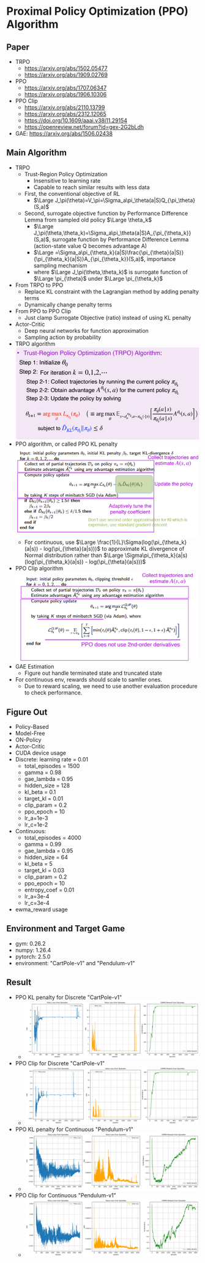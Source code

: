 # Proximal Policy Optimization (PPO) Algorithm
## Paper
* TRPO
  * https://arxiv.org/abs/1502.05477
  * https://arxiv.org/abs/1909.02769
* PPO
  * https://arxiv.org/abs/1707.06347
  * https://arxiv.org/abs/1906.10306
* PPO Clip
  * https://arxiv.org/abs/2110.13799
  * https://arxiv.org/abs/2312.12065
  * https://doi.org/10.1609/aaai.v38i11.29154
  * https://openreview.net/forum?id=gex-2G2bLdh
* GAE: https://arxiv.org/abs/1506.02438 
## Main Algorithm
* TRPO
  * Trust-Region Policy Optimization
    * Insensitive to learning rate
    * Capable to reach similar results with less data
  * First, the conventional objective of RL
    * $\Large J_\pi(\theta)=V_\pi=\Sigma_a\pi_\theta(a|S)Q_{\pi_\theta}(S,a)$
  * Second, surrogate objective function by Performance Difference Lemma from sampled old policy $\Large \theta_k$
    * $\Large J_\pi(\theta,\theta_k)=\Sigma_a\pi_\theta(a|S)A_{\pi_{\theta_k}}(S,a)$, surrogate function by Performance Difference Lemma (action-state value Q becomes advantage A)
    * $\Large =\Sigma_a\pi_{\theta_k}(a|S)\frac{\pi_{\theta}(a|S)}{\pi_{\theta_k}(a|S)}A_{\pi_{\theta_k}}(S,a)$, importance sampling mechanism
    * where $\Large J_\pi(\theta,\theta_k)$ is surrogate function of $\Large \pi_{\theta}$ under $\Large \pi_{\theta_k}$
* From TRPO to PPO
  * Replace KL constraint with the Lagrangian method by adding penalty terms
  * Dynamically change penalty terms
* From PPO to PPO Clip
  * Just clamp Surrogate Objective (ratio) instead of using KL penalty
* Actor-Critic
  * Deep neural networks for function approximation
  * Sampling action by probability
* TRPO algorithm ![TRPO-Algorithm](trpo.png)
* PPO algorithm, or called PPO KL penalty ![PPO-Algorithm](ppo.png)
  * For continuous, use $\Large \frac{1}{L}\Sigma(log(\pi_{\theta_k}(a|s)) - log(\pi_{\theta}(a|s)))$ to approximate KL divergence of Normal distribution rather than $\Large \Sigma\pi_{\theta_k}(a|s)(log(\pi_{\theta_k}(a|s)) - log(\pi_{\theta}(a|s)))$ 
* PPO Clip algorithm ![PPO-Clip-Algorithm](ppo2.png)
* GAE Estimation
  * Figure out handle terminated state and truncated state
* For continuous env, rewards should scale to samller ones.
  * Due to reward scaling, we need to use another evaluation procedure to check performance.
## Figure Out
* Policy-Based
* Model-Free
* ON-Policy
* Actor-Critic
* CUDA device usage
* Discrete:
  learning rate = 0.01
  * total_episodes = 1500
  * gamma = 0.98
  * gae_lambda = 0.95
  * hidden_size = 128
  * kl_beta = 0.1
  * target_kl = 0.01
  * clip_param = 0.2
  * ppo_epoch = 10
  * lr_a=1e-3
  * lr_c=1e-2
* Continuous:
  * total_episodes = 4000
  * gamma = 0.99
  * gae_lambda = 0.95
  * hidden_size = 64
  * kl_beta = 5
  * target_kl = 0.03
  * clip_param = 0.2
  * ppo_epoch = 10
  * entropy_coef = 0.01
  * lr_a=3e-4
  * lr_c=3e-4
* ewma_reward usage
## Environment and Target Game
* gym: 0.26.2
* numpy: 1.26.4 
* pytorch: 2.5.0 
* environment: "CartPole-v1" and "Pendulum-v1"
## Result
* PPO KL penalty for Discrete "CartPole-v1"
  * ![ppo-kl-dis](PPO_KL_Discrete_plot-whole.png)
* PPO Clip for Discrete "CartPole-v1"
  * ![ppo-clip-dis](PPO_CLIP_Discrete_plot-whole.png)
* PPO KL penalty for Continuous "Pendulum-v1"
  * ![ppo-kl-cont](PPO_KL_Continuous_plot-whole.png)
* PPO Clip for Continuous "Pendulum-v1"
  * ![ppo-clip-cont](PPO_CLIP_Continuous_plot-whole.png)
